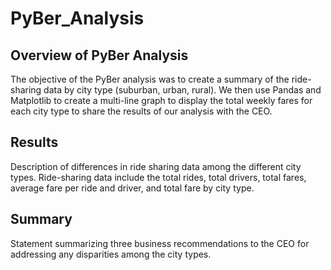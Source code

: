 # PyBer_Analysis

## Overview of PyBer Analysis

The objective of the PyBer analysis was to create a summary of the ride-sharing data by city type (suburban, urban, rural). We then use Pandas and Matplotlib  to create a multi-line graph to display the total weekly fares for each city type to share the results of our analysis with the CEO. 

## Results

Description of differences in ride sharing data among the different city types. Ride-sharing data include the total rides, total drivers, total fares, average fare per ride and driver, and total fare by city type.

## Summary

Statement summarizing three business recommendations to the CEO for addressing any disparities among the city types.
